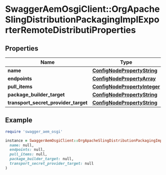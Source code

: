# SwaggerAemOsgiClient::OrgApacheSlingDistributionPackagingImplExporterRemoteDistributiProperties

## Properties

| Name | Type | Description | Notes |
| ---- | ---- | ----------- | ----- |
| **name** | [**ConfigNodePropertyString**](ConfigNodePropertyString.md) |  | [optional] |
| **endpoints** | [**ConfigNodePropertyArray**](ConfigNodePropertyArray.md) |  | [optional] |
| **pull_items** | [**ConfigNodePropertyInteger**](ConfigNodePropertyInteger.md) |  | [optional] |
| **package_builder_target** | [**ConfigNodePropertyString**](ConfigNodePropertyString.md) |  | [optional] |
| **transport_secret_provider_target** | [**ConfigNodePropertyString**](ConfigNodePropertyString.md) |  | [optional] |

## Example

```ruby
require 'swagger_aem_osgi'

instance = SwaggerAemOsgiClient::OrgApacheSlingDistributionPackagingImplExporterRemoteDistributiProperties.new(
  name: null,
  endpoints: null,
  pull_items: null,
  package_builder_target: null,
  transport_secret_provider_target: null
)
```

